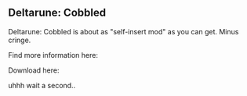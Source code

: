 ## Deltarune: Cobbled
Deltarune: Cobbled is about as "self-insert mod" as you can get. Minus cringe.

Find more information here:

Download here:

uhhh wait a second..
